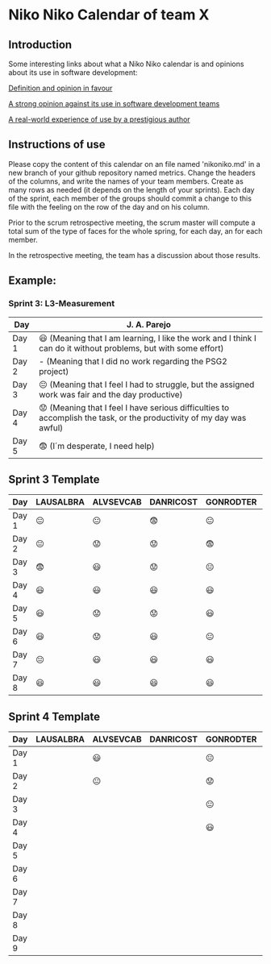 # Niko Niko Calendar of team X
## Introduction
Some interesting links about what a Niko Niko calendar is and opinions about its use in software development:

[Definition and opinion in favour](https://blog.teammood.com/2018/07/24/evaluating-your-teams-health-with-the-niko-niko-calendar.html?utm_source=google&utm_medium=cpc&utm_campaign=blog-niko-niko&utm_content=niko-niko&utm_term=niko%20niko%20calendar&gclid=Cj0KCQjwsYb0BRCOARIsAHbLPhGYfc7zpSwEDx8KE3VjlsTyy1M1F8O8lxyOPWQTpjf71RjXeD5rgWsaAmEhEALw_wcB)

[A strong opinion against its use in software development teams](https://www.tinypulse.com/blog/sk-niko-niko-calendar-workplace-morale)

[A real-world experience of use by a prestigious author](https://www.javiergarzas.com/2015/05/calendarios-niko-niko.html)
## Instructions of use
Please copy the content of this calendar on an file named 'nikoniko.md' in a new branch of your github repository named metrics.
Change the headers of the columns, and write the names of your team members.
Create as many rows as needed (it depends on the length of your sprints).
Each day of the sprint, each member of the groups should commit a change to this file with the feeling on the row of the day and on his column. 

Prior to the scrum retrospective meeting, the scrum master will compute a total sum of the type of faces for the whole spring, for each day, an for each member.

In the retrospective meeting, the team has a discussion about those results.

## Example:

### Sprint 3: L3-Measurement 

| Day           | J. A. Parejo  |
| ------------- | ------------- |
| Day 1         |    :smiley: (Meaning that I am learning, I like the work and I think I can do it without problems, but with some effort) |
| Day 2         |    - (Meaning that I did no work regarding the PSG2 project)           |
| Day 3         |    :neutral_face:  (Meaning that I feel I had to struggle, but the assigned work was fair and the day productive)          |:fearful:
| Day 4         |    :worried: (Meaning that I feel I have serious difficulties to accomplish the task, or the productivity of my day was awful)           |
| Day 5         |    :fearful:   (I´m desperate, I need help)        |


## Sprint 3 Template

| Day           | LAUSALBRA     | ALVSEVCAB      | DANRICOST      | GONRODTER      | LUCTORGOM      | 
| ------------- | ------------- | -------------  | -------------  | -------------  | -------------  | 
| Day 1         | :neutral_face:| :neutral_face: | :fearful:      | :neutral_face: |   :worried:    |
| Day 2         | :neutral_face:| :worried:      | :worried:      | :fearful:      |   :smiley:     |
| Day 3         | :fearful:     | :smiley:       | :worried:      | :neutral_face: | :neutral_face: |          
| Day 4         | :smiley:      | :smiley:       | :smiley:       | :smiley:       |   :smiley:     |
| Day 5         | :smiley:      | :worried:      | :worried:      | :smiley:       |   :smiley:     |  
| Day 6         | :smiley:      | :worried:      | :smiley:       | :neutral_face: |   :smiley:     |  
| Day 7         | :neutral_face:| :smiley:       | :smiley:       | :smiley:       |  :worried:     |  
| Day 8         | :smiley:      | :smiley:       | :smiley:       | :smiley:       |  :smiley:      | 



## Sprint 4 Template

| Day           | LAUSALBRA     | ALVSEVCAB      | DANRICOST      | GONRODTER      | LUCTORGOM      | 
| ------------- | ------------- | -------------  | -------------  | -------------  | -------------  | 
| Day 1         |               | :smiley:       |                | :neutral_face: |                |
| Day 2         |               | :neutral_face: |                | :worried:      |                |
| Day 3         |               |                |                | :neutral_face: |                |          
| Day 4         |               |                |                | :smiley:       |                |
| Day 5         |               |                |                |                |                |  
| Day 6         |               |                |                |                |                |  
| Day 7         |               |                |                |                |                |  
| Day 8         |               |                |                |                |                | 
| Day 9         |               |                |                |                |                | 


